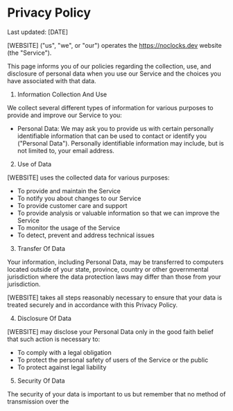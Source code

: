 # Privacy Policy

Last updated: [DATE]

[WEBSITE] ("us", "we", or "our") operates the https://noclocks.dev website (the "Service").

This page informs you of our policies regarding the collection, use, and disclosure of personal data when you use our Service and the choices you have associated with that data.

1. Information Collection And Use

We collect several different types of information for various purposes to provide and improve our Service to you:

- Personal Data: We may ask you to provide us with certain personally identifiable information that can be used to contact or identify you ("Personal Data"). Personally identifiable information may include, but is not limited to, your email address.

2. Use of Data

[WEBSITE] uses the collected data for various purposes:

- To provide and maintain the Service
- To notify you about changes to our Service
- To provide customer care and support
- To provide analysis or valuable information so that we can improve the Service
- To monitor the usage of the Service
- To detect, prevent and address technical issues

3. Transfer Of Data

Your information, including Personal Data, may be transferred to computers located outside of your state, province, country or other governmental jurisdiction where the data protection laws may differ than those from your jurisdiction.

[WEBSITE] takes all steps reasonably necessary to ensure that your data is treated securely and in accordance with this Privacy Policy.

4. Disclosure Of Data

[WEBSITE] may disclose your Personal Data only in the good faith belief that such action is necessary to:

- To comply with a legal obligation
- To protect the personal safety of users of the Service or the public
- To protect against legal liability

5. Security Of Data

The security of your data is important to us but remember that no method of transmission over the
